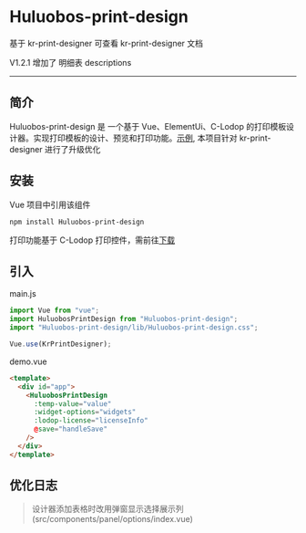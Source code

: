 # Huluobos-print-design

基于 kr-print-designer 可查看 kr-print-designer 文档

V1.2.1 增加了 明细表  descriptions

---

## 简介

Huluobos-print-design 是 一个基于 Vue、ElementUi、C-Lodop 的打印模板设计器。实现打印模板的设计、预览和打印功能。[示例](https://myliuxia.github.io/demo/kr-print-designer/index.html),
本项目针对 kr-print-designer 进行了升级优化

## 安装

Vue 项目中引用该组件

```
npm install Huluobos-print-design
```

打印功能基于 C-Lodop 打印控件，需前往[下载](http://www.lodop.net/download.html)

## 引入

main.js

```javascript
import Vue from "vue";
import HuluobosPrintDesign from "Huluobos-print-design";
import "Huluobos-print-design/lib/Huluobos-print-design.css";

Vue.use(KrPrintDesigner);
```

demo.vue

```html
<template>
  <div id="app">
    <HuluobosPrintDesign
      :temp-value="value"
      :widget-options="widgets"
      :lodop-license="licenseInfo"
      @save="handleSave"
    />
  </div>
</template>
```

## 优化日志

  > 设计器添加表格时改用弹窗显示选择展示列 (src/components/panel/options/index.vue)

